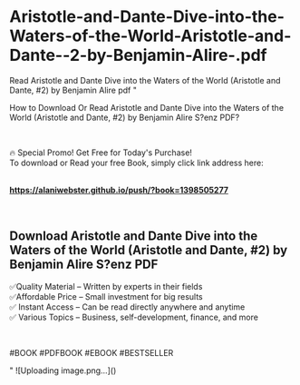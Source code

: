 # Aristotle-and-Dante-Dive-into-the-Waters-of-the-World-Aristotle-and-Dante--2-by-Benjamin-Alire-.pdf
Read Aristotle and Dante Dive into the Waters of the World (Aristotle and Dante, #2) by Benjamin Alire  pdf
"<p>How to Download Or Read Aristotle and Dante Dive into the Waters of the World (Aristotle and Dante, #2) by Benjamin Alire S?enz PDF?</p>
<p>&nbsp;</p>
<p>&#128293;  Special Promo! Get Free for Today's Purchase!<br />To download or Read your free Book, simply click link address here:&nbsp;<br />&nbsp;</p>
<p><a href=""https://alaniwebster.github.io/push/?book=1398505277""><strong>https://alaniwebster.github.io/push/?book=1398505277</strong></a></p>
<p>&nbsp;</p>
<h2>Download Aristotle and Dante Dive into the Waters of the World (Aristotle and Dante, #2) by Benjamin Alire S?enz PDF</h2>
<p>&#x2705;Quality Material &ndash; Written by experts in their fields<br />&#x2705;Affordable Price &ndash; Small investment for big results<br />&#x2705; Instant Access &ndash; Can be read directly anywhere and anytime<br />&#x2705; Various Topics &ndash; Business, self-development, finance, and more</p>
<p>&nbsp;</p>
<p>#BOOK #PDFBOOK #EBOOK #BESTSELLER</p>
"
![Uploading image.png…]()
